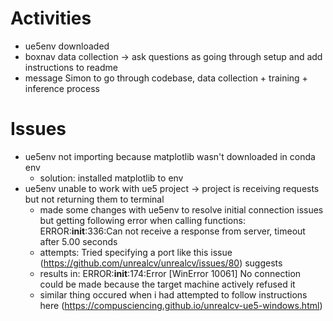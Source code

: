 # Activities
* ue5env downloaded
* boxnav data collection -> ask questions as going through setup and add instructions to readme
* message Simon to go through codebase, data collection + training + inference process

# Issues
* ue5env not importing because matplotlib wasn't downloaded in conda env 
  * solution: installed matplotlib to env
* ue5env unable to work with ue5 project -> project is receiving requests but not returning them to terminal
  * made some changes with ue5env to resolve initial connection issues but getting following error when calling functions:
  ERROR:__init__:336:Can not receive a response from server, timeout after 5.00 seconds
  * attempts: Tried specifying a port like this issue (https://github.com/unrealcv/unrealcv/issues/80) suggests
   * results in: ERROR:__init__:174:Error [WinError 10061] No connection could be made because the target machine actively refused it
   * similar thing occured when i had attempted to follow instructions here (https://compusciencing.github.io/unrealcv-ue5-windows.html)
